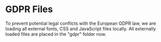# GDPR Files
To prevent potential legal conflicts with the European GDPR law, we are loading all external fonts, CSS and JavaScript files locally.
All externally loaded files are placed in the "gdpr" folder now.